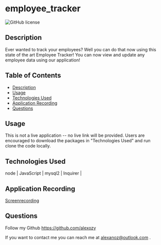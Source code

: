 # employee_tracker
 ![GitHub license](https://img.shields.io/badge/license-MIT-blue.svg)

## **Description**
Ever wanted to track your employees? Well you can do that now using this state of the art Employee Tracker! You can now view and update any employee data using our application!

## Table of Contents
  * [Description](#description)
  * [Usage](#usage)
  * [Technologies Used](#technologies-used)
  * [Application Recording](#liveapplication)
  * [Questions](#questions)

## Usage
This is not a live application -- no live link will be provided. Users are encouraged to download the packages in "Technologies Used" and run clone the code locally.

## Technologies Used
node | JavaScript | mysql2 | Inquirer |


## Application Recording

[Screenrecording]()


## Questions
Follow my Github https://github.com/alexozy

If you want to contact me you can reach me at alexanoz@outlook.com .